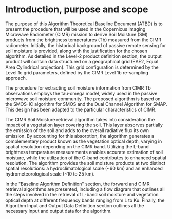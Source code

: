 # Introduction, purpose and scope

The purpose of this Algorithm Theoretical Baseline Document (ATBD) is to present the procedure that will be used in the Copernicus Imaging Microwave Radiometer (CIMR) mission to derive Soil Moisture (SM) products from the brightness temperatures (Tb) measured from the CIMR radiometer. Initially, the historical background of passive remote sensing for soil moisture is provided, along with the justification for the chosen algorithm. As detailed in the Level-2 product definition section, the output product will contain data structured on a geographical grid (EAE2, Equal Area Cylindrical projection). This grid configuration is determined by the Level 1c grid parameters, defined by the CIMR Level 1b re-sampling approach.

The procedure for extracting soil moisture information from CIMR Tb observations employs the tau-omega model, widely used in the passive microwave soil moisture community. The proposed algorithm is based on the SMOS-IC algorithm for SMOS and the Dual Channel Algorithm for SMAP. This design has been adapted to the particular characteristics of CIMR.

 The CIMR Soil Moisture retrieval algorithm takes into consideration the impact of a vegetation layer covering the soil. This layer absorves partially the emission of the soil and adds to the overall radiative flux its own emission. By accounting for this absorption, the algorithm generates a complementary product known as the vegetation optical depth, varying in spatial resolution depending on the CIMR band. Utilizing the L-band brightness temperature measurements enables accurate estimation of soil moisture, while the utilization of the C-band contributes to enhanced spatial resolution. The algorithm provides the soil moisture products at two distinct spatial resolutions: a hydroclimatological scale (~60 km) and an enhanced hydrometeorological scale (~10 to 25 km).

In the "Baseline Algorithm Definition" section, the forward and CIMR retrieval algorithms are presented, including a flow diagram that outlines all the steps involved in the retrieval of L-band soil moisture and vegetation optical depth at different frequency bands ranging from L to Ku. Finally, the Algorithm Input and Output Data Definition section outlines all the necessary input and output data for the algorithm.
